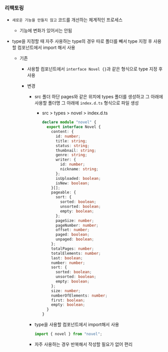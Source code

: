 ### 리팩토링

- `새로운 기능을 만들지 않고` 코드를 개선하는 체계적인 프로세스
  
  - 기능에 변화가 있어서는 안됨

- type을 지정할 때 자주 사용하는 type의 경우 따로 폴더를 빼서 type 지정 후 사용할 컴포넌트에서 import 해서 사용
  
  - 기존
    
    - 사용할 컴포넌트에서 `interface Novel {}`과 같은 형식으로 type 지정 후 사용
    
    - 변경
      
      - src 폴더 하단 pages와 같은 위치에 types 폴더를 생성하고 그 아래에 사용할 폴더명 그 아래에 `index.d.ts` 형식으로 파일 생성
        
        - src > types > novel > index.d.ts
          
          ```ts
          declare module "novel" {
            export interface Novel {
              content: {
                id: number;
                title: string;
                status: string;
                thumbnail: string;
                genre: string;
                writer: {
                  id: number;
                  nickname: string;
                };
                isUploaded: boolean;
                isNew: boolean;
              }[];
              pageable: {
                sort: {
                  sorted: boolean;
                  unsorted: boolean;
                  empty: boolean;
                };
                pageSize: number;
                pageNumber: number;
                offset: number;
                paged: boolean;
                unpaged: boolean;
              };
              totalPages: number;
              totalElements: number;
              last: boolean;
              number: number;
              sort: {
                sorted: boolean;
                unsorted: boolean;
                empty: boolean;
              };
              size: number;
              numberOfElements: number;
              first: boolean;
              empty: boolean;
            }
          }
          ```
      
      - type을 사용할 컴포넌트에서 import해서 사용
        
        ```typescript
        import { novel } from "novel";
        ```
      
      - 자주 사용하는 경우 반복해서 작성할 필요가 없어 편리
